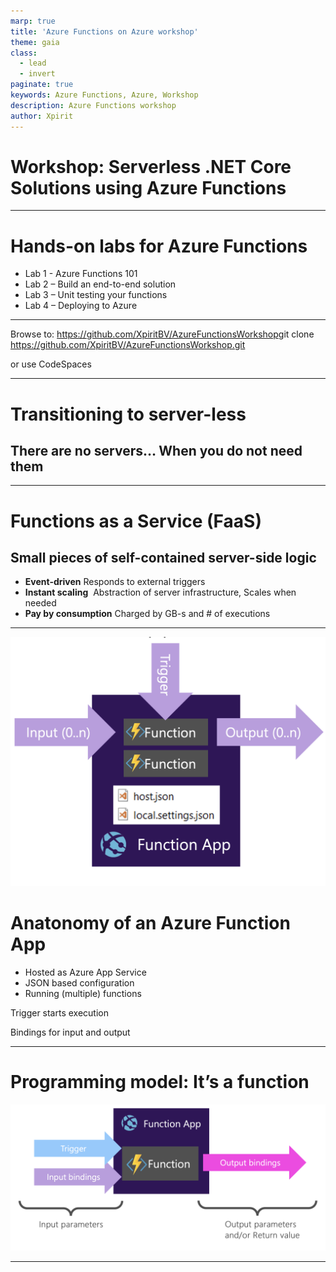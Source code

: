 ```yaml
---
marp: true
title: 'Azure Functions on Azure workshop'
theme: gaia
class:
  - lead
  - invert
paginate: true
keywords: Azure Functions, Azure, Workshop
description: Azure Functions workshop
author: Xpirit
---
```


# <!--fit--> Workshop: Serverless .NET Core Solutions using Azure Functions



---

# Hands-on labs for Azure Functions

 * Lab 1 - Azure Functions 101​
 * Lab 2 – Build an end-to-end solution​
 * Lab 3 – Unit testing your functions ​
 * Lab 4 – Deploying to Azure

---

Browse to: https://github.com/XpiritBV/AzureFunctionsWorkshop​
​
git clone https://github.com/XpiritBV/AzureFunctionsWorkshop.git ​

or use CodeSpaces  

---



# Transitioning to server-less

## There are no servers…​ When you do not need them

___

# Functions as a Service (FaaS)​

## Small pieces of self-contained server-side logic​

- __Event-driven__​  Responds to external triggers​
- __Instant scaling__ ​ Abstraction of server infrastructure​, Scales when needed
- __Pay by consumption__​ Charged by GB-s and # of executions​

---
![bg right](assets/functionapp.png)

# Anatonomy of an Azure Function App

- Hosted as Azure App Service​
- JSON based configuration​
- Running (multiple) functions​

Trigger starts execution​

Bindings for ​input and output​


___
# Programming model: It’s a function​

![image](assets/functionmodel.png)

---
